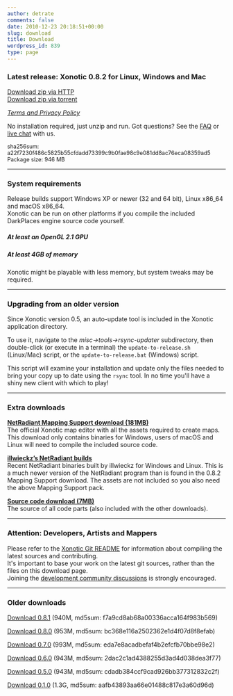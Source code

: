 ```yaml
---
author: detrate
comments: false
date: 2010-12-23 20:18:51+00:00
slug: download
title: Download
wordpress_id: 839
type: page
---
```


### <a name="latest"></a>Latest release: Xonotic 0.8.2 for Linux, Windows and Mac

[<i class="fas fa-download"></i> Download zip via HTTP](https://dl.xonotic.org/xonotic-0.8.2.zip)  
[<i class="fas fa-download"></i> Download zip via torrent](https://dl.xonotic.org/xonotic-0.8.2.zip.torrent)

[*Terms and Privacy Policy*][tos]

No installation required, just unzip and run. Got questions? See the [FAQ](/faq) or [live chat](/chat) with us.

<p style="font-size: 90%">
sha256sum: a22f7230f486c5825b55cfdadd73399c9b0fae98c9e081dd8ac76eca08359ad5<br/>
Package size: 946 MB  
</p>

---

### <a name="system-requirements"></a>System requirements

Release builds support Windows XP or newer (32 and 64 bit), Linux x86_64 and macOS x86_64.<br/>
Xonotic can be run on other platforms if you compile the included DarkPlaces engine source code yourself.

##### At least an OpenGL 2.1 GPU

##### At least 4GB of memory
Xonotic might be playable with less memory, but system tweaks may be required.

---

### <a name="upgrading"></a>Upgrading from an older version

Since Xonotic version 0.5, an auto-update tool is included in the Xonotic application directory.

To use it, navigate to the *misc->tools->rsync-updater* subdirectory, then double-click (or execute in a terminal) the `update-to-release.sh` (Linux/Mac) script, or the `update-to-release.bat` (Windows) script.

This script will examine your installation and update only the files needed to bring your copy up to date using the `rsync` tool. In no time you'll have a shiny new client with which to play!

---

### <a name="extra-downloads"></a>Extra downloads

**<a name="netradiant"></a>[NetRadiant Mapping Support download (181MB)](https://dl.xonotic.org/xonotic-0.8.2-mappingsupport.zip)**  
The official Xonotic map editor with all the assets required to create maps. This download only contains binaries for Windows, users of macOS and Linux will need to compile the included source code.  

**<a name="netradiant-illwieckz"></a>[illwieckz’s NetRadiant builds](https://netradiant.gitlab.io/page/download)**  
Recent NetRadiant binaries built by illwieckz for Windows and Linux. This is a much newer version of the NetRadiant program than is found in the 0.8.2 Mapping Support download. The assets are not included so you also need the above Mapping Support pack.

<!--
**<a name="higher-quality"></a>[Higher quality Xonotic download (???MB)](https://dl.xonotic.org/xonotic-0.8.2-high.zip)**  
A release build with JPEG textures, instead of DDS textures with S3 compression. This build has a larger file size and is compatible with old GPU drivers that lack S3TC support. It uses significantly more RAM and has longer loading times.  
-->

**<a name="source"></a>[Source code download (7MB)](https://dl.xonotic.org/xonotic-0.8.2-source.zip)**  
The source of all code parts (also included with the other downloads).  

---

### <a name="please-note"></a>Attention: Developers, Artists and Mappers
Please refer to the [Xonotic Git README](https://gitlab.com/xonotic/xonotic/blob/master/README.md) for information about compiling the latest sources and contributing.<br/>
It's important to base your work on the latest git sources, rather than the files on this download page.<br/>
Joining the [development community discussions](https://gitlab.com/xonotic/xonotic/blob/master/README.md#community) is strongly encouraged.

---

### <a name="older-downloads"></a>Older downloads

[Download 0.8.1](https://dl.xonotic.org/xonotic-0.8.1.zip) (940M, md5sum: f7a9cd8ab68a00336acca164f983b569)  

[Download 0.8.0](https://dl.xonotic.org/xonotic-0.8.0.zip) (953M, md5sum: bc368e116a2502362e1d4f07d8f8efab)

[Download 0.7.0](https://dl.xonotic.org/xonotic-0.7.0.zip) (993M, md5sum: eda7e8acadbefaf4b2efcfb70bbe98e2)  

[Download 0.6.0](https://dl.xonotic.org/xonotic-0.6.0.zip) (943M, md5sum: 2dac2c1ad4388255d3ad4d038dea3f77)  

[Download 0.5.0](https://dl.xonotic.org/xonotic-0.5.0.zip) (943M, md5sum: cdadb384ccf9cad926bb377312832c2f)  

[Download 0.1.0](https://dl.xonotic.org/xonotic-0.1.0preview.zip) (1.3G, md5sum: aafb43893aa66e01488c817e3a60d96d)  

[tos]: /tos/
